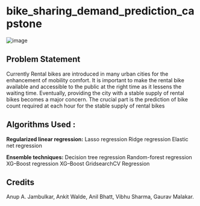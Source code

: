 # bike_sharing_demand_prediction_capstone

![image](https://user-images.githubusercontent.com/107554669/212655520-f2a3d699-93a2-40a4-876d-93c2d03816b7.png)


## Problem Statement
Currently Rental bikes are introduced in many urban cities for the enhancement of mobility comfort. It is important to make the rental bike available and accessible to the public at the right time as it lessens the waiting time. Eventually, providing the city with a stable supply of rental bikes becomes a major concern. The crucial part is the prediction of bike count required at each hour for the stable supply of rental bikes

## Algorithms Used :
 **Regularized linear regression:**
Lasso regression
Ridge regression
Elastic net regression

  **Ensemble techniques:**
Decision tree regression
Random-forest regression 
XG–Boost regression
XG–Boost GridsearchCV 
Regression

## Credits
Anup A. Jambulkar, Ankit Walde, Anil Bhatt, Vibhu Sharma, Gaurav Malakar.
 
  
